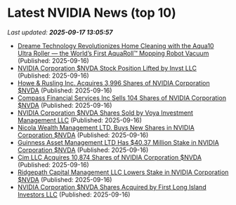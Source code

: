 # Latest NVIDIA News (top 10)
_Last updated: **2025-09-17 13:05:57**_

- [Dreame Technology Revolutionizes Home Cleaning with the Aqua10 Ultra Roller — the World’s First AquaRoll™ Mopping Robot Vacuum](https://financialpost.com/pmn/business-wire-news-releases-pmn/dreame-technology-revolutionizes-home-cleaning-with-the-aqua10-ultra-roller-the-worlds-first-aquaroll-mopping-robot-vacuum) (Published: 2025-09-16)
- [NVIDIA Corporation $NVDA Stock Position Lifted by Invst LLC](https://www.etfdailynews.com/2025/09/16/nvidia-corporation-nvda-stock-position-lifted-by-invst-llc/) (Published: 2025-09-16)
- [Howe & Rusling Inc. Acquires 3,996 Shares of NVIDIA Corporation $NVDA](https://www.etfdailynews.com/2025/09/16/howe-rusling-inc-acquires-3996-shares-of-nvidia-corporation-nvda/) (Published: 2025-09-16)
- [Compass Financial Services Inc Sells 104 Shares of NVIDIA Corporation $NVDA](https://www.etfdailynews.com/2025/09/16/compass-financial-services-inc-sells-104-shares-of-nvidia-corporation-nvda/) (Published: 2025-09-16)
- [NVIDIA Corporation $NVDA Shares Sold by Voya Investment Management LLC](https://www.etfdailynews.com/2025/09/16/nvidia-corporation-nvda-shares-sold-by-voya-investment-management-llc/) (Published: 2025-09-16)
- [Nicola Wealth Management LTD. Buys New Shares in NVIDIA Corporation $NVDA](https://www.etfdailynews.com/2025/09/16/nicola-wealth-management-ltd-buys-new-shares-in-nvidia-corporation-nvda/) (Published: 2025-09-16)
- [Guinness Asset Management LTD Has $40.37 Million Stake in NVIDIA Corporation $NVDA](https://www.etfdailynews.com/2025/09/16/guinness-asset-management-ltd-has-40-37-million-stake-in-nvidia-corporation-nvda/) (Published: 2025-09-16)
- [Cim LLC Acquires 10,874 Shares of NVIDIA Corporation $NVDA](https://www.etfdailynews.com/2025/09/16/cim-llc-acquires-10874-shares-of-nvidia-corporation-nvda/) (Published: 2025-09-16)
- [Ridgepath Capital Management LLC Lowers Stake in NVIDIA Corporation $NVDA](https://www.etfdailynews.com/2025/09/16/ridgepath-capital-management-llc-lowers-stake-in-nvidia-corporation-nvda/) (Published: 2025-09-16)
- [NVIDIA Corporation $NVDA Shares Acquired by First Long Island Investors LLC](https://www.etfdailynews.com/2025/09/16/nvidia-corporation-nvda-shares-acquired-by-first-long-island-investors-llc/) (Published: 2025-09-16)
